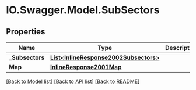 # IO.Swagger.Model.SubSectors
## Properties

Name | Type | Description | Notes
------------ | ------------- | ------------- | -------------
**_Subsectors** | [**List&lt;InlineResponse2002Subsectors&gt;**](InlineResponse2002Subsectors.md) |  | [optional] 
**Map** | [**InlineResponse2001Map**](InlineResponse2001Map.md) |  | [optional] 

[[Back to Model list]](../README.md#documentation-for-models) [[Back to API list]](../README.md#documentation-for-api-endpoints) [[Back to README]](../README.md)

